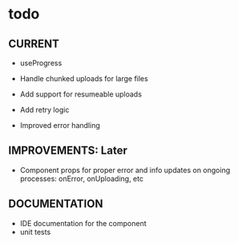 # todo

## CURRENT

-   useProgress

-   Handle chunked uploads for large files
-   Add support for resumeable uploads
-   Add retry logic
-   Improved error handling

## IMPROVEMENTS: Later

-   Component props for proper error and info updates on ongoing processes: onError, onUploading, etc

## DOCUMENTATION

-   IDE documentation for the component
-   unit tests
